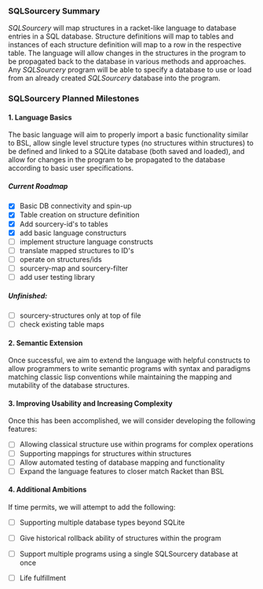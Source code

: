 ### SQLSourcery Summary
*SQLSourcery* will map structures in a racket-like language to database entries in a SQL database. Structure definitions will map to tables and instances of each structure definition will map to a row in the respective table. The language will allow changes in the structures in the program to be propagated back to the database in various methods and approaches. Any *SQLSourcery* program will be able to specify a database to use or load from an already created *SQLSourcery* database into the program.


### SQLSourcery Planned Milestones

#### 1. Language Basics
The basic language will aim to properly import a basic functionality similar to BSL, allow single level structure types (no structures within structures) to be defined and linked to a SQLite database (both saved and loaded), and allow for changes in the program to be propagated to the database according to basic user specifications.

##### Current Roadmap
- [x] Basic DB connectivity and spin-up
- [x] Table creation on structure definition
- [x] Add sourcery-id's to tables
- [x] add basic language constructurs
- [ ] implement structure language constructs
- [ ] translate mapped structures to ID's
- [ ] operate on structures/ids
- [ ] sourcery-map and sourcery-filter
- [ ] add user testing library

##### Unfinished:
- [ ] sourcery-structures only at top of file
- [ ] check existing table maps

#### 2. Semantic Extension
Once successful, we aim to extend the language with helpful constructs to allow programmers to write semantic programs with syntax and paradigms matching classic lisp conventions while maintaining the mapping and mutability of the database structures.

#### 3. Improving Usability and Increasing Complexity
Once this has been accomplished, we will consider developing the following features:
- [ ] Allowing classical structure use within programs for complex operations
- [ ] Supporting mappings for structures within structures
- [ ] Allow automated testing of database mapping and functionality
- [ ] Expand the language features to closer match Racket than BSL

#### 4. Additional Ambitions

If time permits, we will attempt to add the following:
- [ ] Supporting multiple database types beyond SQLite
- [ ] Give historical rollback ability of structures within the program
- [ ] Support multiple programs using a single SQLSourcery database at once
- [ ] Life fulfillment


